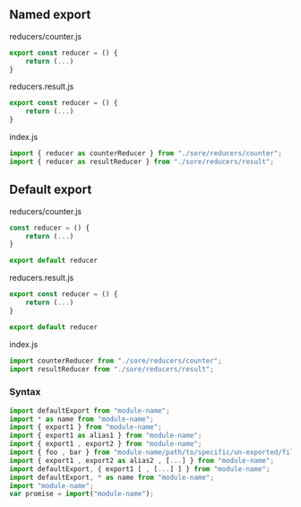 ## Named export

reducers/counter.js

```js
export const reducer = () {
	return (...)
}
```

reducers.result.js

```js
export const reducer = () {
	return (...)
}
```

index.js

```js
import { reducer as counterReducer } from "./sore/reducers/counter";
import { reducer as resultReducer } from "./sore/reducers/result";
```

## Default export

reducers/counter.js

```js
const reducer = () {
	return (...)
}

export default reducer
```

reducers.result.js

```js
export const reducer = () {
	return (...)
}

export default reducer
```

index.js

```js
import counterReducer from "./sore/reducers/counter";
import resultReducer from "./sore/reducers/result";
```

### Syntax

```js
import defaultExport from "module-name";
import * as name from "module-name";
import { export1 } from "module-name";
import { export1 as alias1 } from "module-name";
import { export1 , export2 } from "module-name";
import { foo , bar } from "module-name/path/to/specific/un-exported/file";
import { export1 , export2 as alias2 , [...] } from "module-name";
import defaultExport, { export1 [ , [...] ] } from "module-name";
import defaultExport, * as name from "module-name";
import "module-name";
var promise = import("module-name");
```
